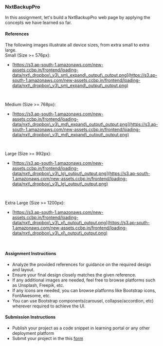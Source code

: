 ### NxtBackupPro

In this assignment, let's build a NxtBackupPro web page by applying the concepts we have learned so far.

#### References

The following images illustrate all device sizes, from extra small to extra large.
<br/>
Small (Size >= 576px):

- [https://s3.ap-south-1.amazonaws.com/new-assets.ccbp.in/frontend/loading-data/nxt\_dropbox\_v3\_sm\_expand\_output\_output.png](https://s3.ap-south-1.amazonaws.com/new-assets.ccbp.in/frontend/loading-data/nxt\_dropbox\_v3\_sm\_expand\_output\_output.png)

<br/>

Medium (Size >= 768px):

- [https://s3.ap-south-1.amazonaws.com/new-assets.ccbp.in/frontend/loading-data/nxt\_dropbox\_v3\_md\_expand\_output\_output.png](https://s3.ap-south-1.amazonaws.com/new-assets.ccbp.in/frontend/loading-data/nxt\_dropbox\_v3\_md\_expand\_output\_output.png)

<br/>

Large (Size >= 992px):

- [https://s3.ap-south-1.amazonaws.com/new-assets.ccbp.in/frontend/loading-data/nxt\_dropbox\_v3\_lg\_output\_output.png](https://s3.ap-south-1.amazonaws.com/new-assets.ccbp.in/frontend/loading-data/nxt\_dropbox\_v3\_lg\_output\_output.png)

<br/>

Extra Large (Size >= 1200px):

- [https://s3.ap-south-1.amazonaws.com/new-assets.ccbp.in/frontend/loading-data/nxt\_dropbox\_v3\_xl\_output\_output.png](https://s3.ap-south-1.amazonaws.com/new-assets.ccbp.in/frontend/loading-data/nxt\_dropbox\_v3\_xl\_output\_output.png)

<br/>

#### Assignment Instructions

- Analyze the provided references for guidance on the required design and layout.
- Ensure your final design closely matches the given reference.
- If any additional images are needed, feel free to browse platforms such as Unsplash, Freepik, etc.
- If any icons are needed, you can browse platforms like Bootstrap icons, FontAwesome, etc.
- You can use Bootstrap components(carousel, collapse/accordion, etc) wherever required to achieve the UI.

#### Submission Instructions

- Publish your project as a code snippet in learning portal or any other deployment platform
- Submit your project in the this [form]()